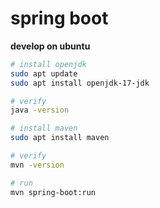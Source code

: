 # spring boot 

**develop on ubuntu**
```bash
# install openjdk
sudo apt update
sudo apt install openjdk-17-jdk

# verify
java -version

# install maven
sudo apt install maven

# verify
mvn -version

# run
mvn spring-boot:run

```
